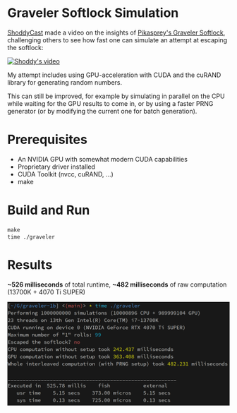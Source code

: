 # Graveler Softlock Simulation

[ShoddyCast](https://www.youtube.com/@ShoddyCast) made a video on the insights of
[Pikasprey's Graveler Softlock](https://youtu.be/GgMl4PrdQeo?si=xE0xzHgT_5jclcHb),
challenging others to see how fast one can simulate an attempt at escaping the softlock:

[![Shoddy's video](https://img.youtube.com/vi/M8C8dHQE2Ro/0.jpg)](https://www.youtube.com/watch?v=M8C8dHQE2Ro)

My attempt includes using GPU-acceleration with CUDA and the cuRAND library for generating random numbers.

This can still be improved, for example by simulating in parallel on the CPU while waiting for the GPU results to come in,
or by using a faster PRNG generator (or by modifying the current one for batch generation).

# Prerequisites

* An NVIDIA GPU with somewhat modern CUDA capabilities
* Proprietary driver installed
* CUDA Toolkit (nvcc, cuRAND, ...)
* make


# Build and Run

```
make
time ./graveler
```

# Results

**~526 milliseconds** of total runtime, **~482 milliseconds** of raw computation (13700K + 4070 Ti SUPER)

![Results](results.png)
